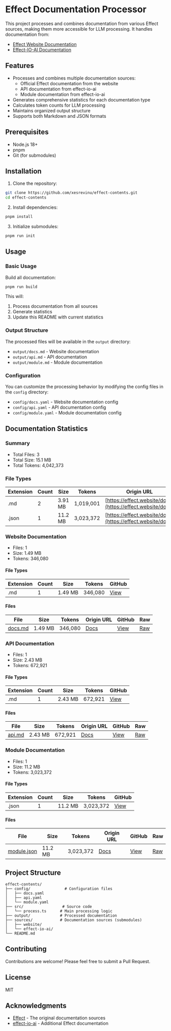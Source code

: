 # Effect Documentation Processor

This project processes and combines documentation from various Effect sources, making them more accessible for LLM processing. It handles documentation from:

- [Effect Website Documentation](https://github.com/Effect-TS/website)
- [Effect-IO-AI Documentation](https://github.com/tim-smart/effect-io-ai)

## Features

- Processes and combines multiple documentation sources:
  - Official Effect documentation from the website
  - API documentation from effect-io-ai
  - Module documentation from effect-io-ai
- Generates comprehensive statistics for each documentation type
- Calculates token counts for LLM processing
- Maintains organized output structure
- Supports both Markdown and JSON formats

## Prerequisites

- Node.js 18+
- pnpm
- Git (for submodules)

## Installation

1. Clone the repository:
```bash
git clone https://github.com/xesrevinu/effect-contents.git
cd effect-contents
```

2. Install dependencies:
```bash
pnpm install
```

3. Initialize submodules:
```bash
pnpm run init
```

## Usage

### Basic Usage

Build all documentation:
```bash
pnpm run build
```

This will:
1. Process documentation from all sources
2. Generate statistics
3. Update this README with current statistics

### Output Structure

The processed files will be available in the `output` directory:
- `output/docs.md` - Website documentation
- `output/api.md` - API documentation
- `output/module.md` - Module documentation

### Configuration

You can customize the processing behavior by modifying the config files in the `config` directory:
- `config/docs.yaml` - Website documentation config
- `config/api.yaml` - API documentation config
- `config/module.yaml` - Module documentation config

<!-- STATS_START -->
## Documentation Statistics

### Summary

- Total Files: 3
- Total Size: 15.1 MB
- Total Tokens: 4,042,373

### File Types

| Extension | Count | Size | Tokens | Origin URL | GitHub |
|-----------|-------|------|--------|------------|--------|
| .md | 2 | 3.91 MB | 1,019,001 | [https://effect.website/docs](https://effect.website/docs) | [View](https://github.com/xesrevinu/effect-contents/blob/main/output/docs.md) |
| .json | 1 | 11.2 MB | 3,023,372 | [https://effect.website/docs](https://effect.website/docs) | [View](https://github.com/xesrevinu/effect-contents/blob/main/output/docs.json) |

### Website Documentation

- Files: 1
- Size: 1.49 MB
- Tokens: 346,080

#### File Types

| Extension | Count | Size | Tokens | GitHub |
|-----------|-------|------|--------|--------|
| .md | 1 | 1.49 MB | 346,080 | [View](https://github.com/xesrevinu/effect-contents/blob/main/output/docs.md) |

#### Files

| File | Size | Tokens | Origin URL | GitHub | Raw |
|------|------|--------|------------|--------|-----|
| [docs.md](https://github.com/xesrevinu/effect-contents/blob/main/output/docs.md) | 1.49 MB | 346,080 | [Docs](https://effect.website/docs) | [View](https://github.com/xesrevinu/effect-contents/blob/main/output/docs.md) | [Raw](https://raw.githubusercontent.com/xesrevinu/effect-contents/main/output/docs.md) |

### API Documentation

- Files: 1
- Size: 2.43 MB
- Tokens: 672,921

#### File Types

| Extension | Count | Size | Tokens | GitHub |
|-----------|-------|------|--------|--------|
| .md | 1 | 2.43 MB | 672,921 | [View](https://github.com/xesrevinu/effect-contents/blob/main/output/api.md) |

#### Files

| File | Size | Tokens | Origin URL | GitHub | Raw |
|------|------|--------|------------|--------|-----|
| [api.md](https://github.com/xesrevinu/effect-contents/blob/main/output/api.md) | 2.43 MB | 672,921 | [Docs](https://effect.website) | [View](https://github.com/xesrevinu/effect-contents/blob/main/output/api.md) | [Raw](https://raw.githubusercontent.com/xesrevinu/effect-contents/main/output/api.md) |

### Module Documentation

- Files: 1
- Size: 11.2 MB
- Tokens: 3,023,372

#### File Types

| Extension | Count | Size | Tokens | GitHub |
|-----------|-------|------|--------|--------|
| .json | 1 | 11.2 MB | 3,023,372 | [View](https://github.com/xesrevinu/effect-contents/blob/main/output/module.json) |

#### Files

| File | Size | Tokens | Origin URL | GitHub | Raw |
|------|------|--------|------------|--------|-----|
| [module.json](https://github.com/xesrevinu/effect-contents/blob/main/output/module.json) | 11.2 MB | 3,023,372 | [Docs](https://effect.website) | [View](https://github.com/xesrevinu/effect-contents/blob/main/output/module.json) | [Raw](https://raw.githubusercontent.com/xesrevinu/effect-contents/main/output/module.json) |


<!-- STATS_END -->

## Project Structure

```
effect-contents/
├── config/               # Configuration files
│   ├── docs.yaml
│   ├── api.yaml
│   └── module.yaml
├── src/                 # Source code
│   └── process.ts      # Main processing logic
├── output/             # Processed documentation
├── sources/            # Documentation sources (submodules)
│   ├── website/
│   └── effect-io-ai/
└── README.md
```

## Contributing

Contributions are welcome! Please feel free to submit a Pull Request.

## License

MIT

## Acknowledgments

- [Effect](https://github.com/Effect-TS) - The original documentation sources
- [effect-io-ai](https://github.com/tim-smart/effect-io-ai) - Additional Effect documentation
